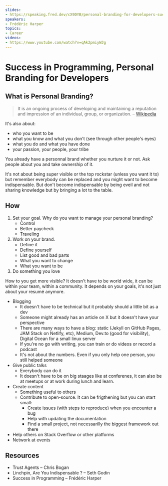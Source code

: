 ```yaml
---
slides:
- https://speaking.fred.dev/cX9DYB/personal-branding-for-developers-success-in-programming
speakers:
- Frédéric Harper
topics:
- Career
videos:
- https://www.youtube.com/watch?v=qAk2pmiyWJg
---
```


# Success in Programming, Personal Branding for Developers

## What is Personal Branding?

> It is an ongoing process of developing and maintaining a reputation and impression of an individual, group, or organization. – [Wikipedia](https://en.wikipedia.org/wiki/Personal_branding)

It's also about:

- who you want to be
- what you know and what you don't (see through other people's eyes)
- what you do and what you have done
- your passion, your people, your tribe

You already have a personnal brand whether you nurture it or not. Ask people about you and take ownership of it.

It's not about being super visible or the top rockstar (unless you want it to) but remember everybody can be replaced and you might want to become indispensable. But don't become indispensable by being eveil and not sharing knowledge but by bringing a lot to the table.

## How

1. Set your goal. Why do you want to manage your personal branding?
   * Control
   * Better paycheck
   * Traveling
2. Work on your brand.
   * Define it
   * Define yourself
   * List good and bad parts
   * What you want to change
   * What you want to be
3. Do something you love

How to you get more visible? It doesn't have to be world wide, it can be within your team, within a community. It depends on your goals, it's not just about your resumé anymore.

* Blogging
  * It doesn't have to be technical but it probably should a little bit as a dev
  * Someone might already has an article on X but it doesn't have your perspective
  * There are many ways to have a blog: static (Jekyll on GitHub Pages, JAM Stack on Netlify, etc), Medium, Dev.to (good for visibility), Digital Ocean for a small linux server
  * If you're no go with writing, you can train or do videos or record a podcast
  * It's not about the numbers. Even if you only help one person, you still helped someone
* Give public talks
  * Everybody can do it
  * It doesn't have to be on big staages like at conferenes, it can also be at meetups or at work during lunch and learn.
* Create content
  * Something useful to others
  * Contribute to open-source. It can be frigthening but you can start small:
    * Create issues (with steps to reproduce) when you encounter a bug
    * Help with updating the documentation
    * Find a small project, not necessarilly the biggest framework out there
* Help others on Stack Overflow or other platforms
* Network at events

## Resources

- Trust Agents – Chris Bogan
- Linchpin, Are You Indispensable ? – Seth Godin
- Success in Programming – Frédéric Harper
